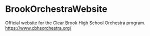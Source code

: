 # BrookOrchestraWebsite
Official website for the Clear Brook High School Orchestra program. 
https://www.cbhsorchestra.org/
